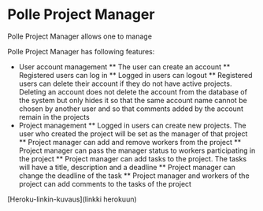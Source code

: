 # Polle Project Manager
Polle Project Manager allows one to manage 

Polle Project Manager has following features:
* User account management
** The user can create an account
** Registered users can log in
** Logged in users can logout
** Registered users can delete their account if they do not have active projects. Deleting an account does not delete the account from the database of the system but only hides it so that the same account name cannot be chosen by another user and so that comments added by the account remain in the projects
* Project management
** Logged in users can create new projects. The user who created the project will be set as the manager of that project
** Project manager can add and remove workers from the project
** Project manager can pass the manager status to workers participating in the project
** Project manager can add tasks to the project. The tasks will have a title, description and a deadline
** Project manager can change the deadline of the task
** Project manager and workers of the project can add comments to the tasks of the project

[Heroku-linkin-kuvaus](linkki herokuun)
